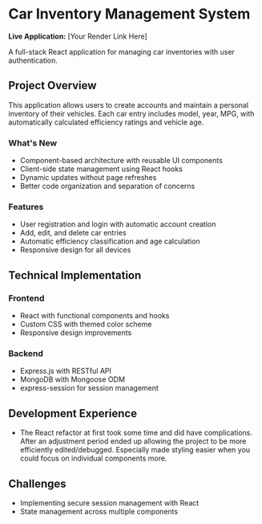 # Car Inventory Management System

**Live Application:** [Your Render Link Here]

A full-stack React application for managing car inventories with user authentication.

## Project Overview

This application allows users to create accounts and maintain a personal inventory of their vehicles. Each car entry includes model, year, MPG, with automatically calculated efficiency ratings and vehicle age.

### What's New
- Component-based architecture with reusable UI components
- Client-side state management using React hooks
- Dynamic updates without page refreshes
- Better code organization and separation of concerns

### Features
- User registration and login with automatic account creation
- Add, edit, and delete car entries
- Automatic efficiency classification and age calculation
- Responsive design for all devices

## Technical Implementation

### Frontend
- React with functional components and hooks
- Custom CSS with themed color scheme
- Responsive design improvements

### Backend
- Express.js with RESTful API
- MongoDB with Mongoose ODM
- express-session for session management

## Development Experience
- The React refactor at first took some time and did have complications.
After an adjustment period ended up allowing the project to be more
efficiently edited/debugged. Especially made styling easier when you
could focus on individual components more.

## Challenges
- Implementing secure session management with React
- State management across multiple components
